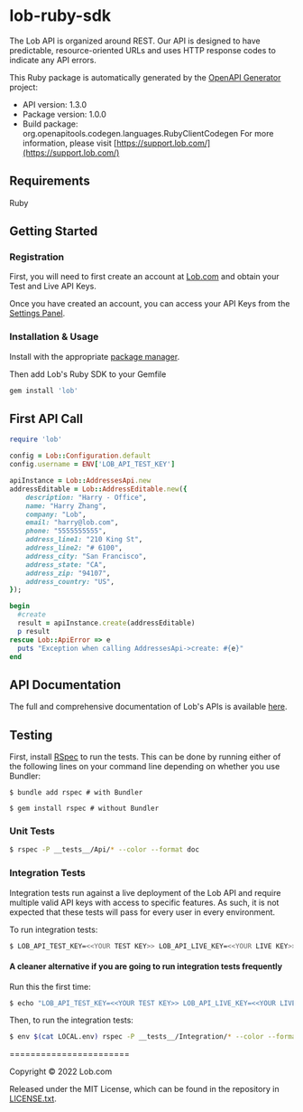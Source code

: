 # lob-ruby-sdk
The Lob API is organized around REST. Our API is designed to have predictable, resource-oriented URLs and uses HTTP response codes to indicate any API errors.

This Ruby package is automatically generated by the [OpenAPI Generator](https://openapi-generator.tech) project:

- API version: 1.3.0
- Package version: 1.0.0
- Build package: org.openapitools.codegen.languages.RubyClientCodegen
For more information, please visit [https://support.lob.com/](https://support.lob.com/)

## Requirements

Ruby

## Getting Started

### Registration

First, you will need to first create an account at [Lob.com](https://dashboard.lob.com/#/register) and obtain your Test and Live API Keys.

Once you have created an account, you can access your API Keys from the [Settings Panel](https://dashboard.lob.com/#/settings).

### Installation & Usage

Install with the appropriate [package manager](https://www.ruby-lang.org/en/documentation/installation/#winget).

Then add Lob's Ruby SDK to your Gemfile
```ruby
gem install 'lob'
```

## First API Call

```ruby
require 'lob'

config = Lob::Configuration.default
config.username = ENV['LOB_API_TEST_KEY']

apiInstance = Lob::AddressesApi.new
addressEditable = Lob::AddressEditable.new({
    description: "Harry - Office",
    name: "Harry Zhang",
    company: "Lob",
    email: "harry@lob.com",
    phone: "5555555555",
    address_line1: "210 King St",
    address_line2: "# 6100",
    address_city: "San Francisco",
    address_state: "CA",
    address_zip: "94107",
    address_country: "US",
});

begin
  #create
  result = apiInstance.create(addressEditable)
  p result
rescue Lob::ApiError => e
  puts "Exception when calling AddressesApi->create: #{e}"
end
```

## API Documentation

The full and comprehensive documentation of Lob's APIs is available [here](https://docs.lob.com/).

## Testing

First, install [RSpec](https://rspec.info/) to run the tests. This can be done by running either of the following lines on your command line depending on whether you use Bundler:
```shell
$ bundle add rspec # with Bundler

$ gem install rspec # without Bundler
```

### Unit Tests

```bash
$ rspec -P __tests__/Api/* --color --format doc
```

### Integration Tests

Integration tests run against a live deployment of the Lob API and require multiple valid API keys with access to specific features. As such, it is not expected that these tests will pass for every user in every environment.

To run integration tests:

```bash
$ LOB_API_TEST_KEY=<<YOUR TEST KEY>> LOB_API_LIVE_KEY=<<YOUR LIVE KEY>> rspec -P __tests__/Integration/* --color --format doc
```

#### A cleaner alternative if you are going to run integration tests frequently

Run this the first time:

```bash
$ echo "LOB_API_TEST_KEY=<<YOUR TEST KEY>> LOB_API_LIVE_KEY=<<YOUR LIVE KEY>>" > LOCAL.env
```

Then, to run the integration tests:

```bash
$ env $(cat LOCAL.env) rspec -P __tests__/Integration/* --color --format doc
```

=======================

Copyright © 2022 Lob.com

Released under the MIT License, which can be found in the repository in [LICENSE.txt](https://github.com/lob/lob-go/blob/main/LICENSE.txt).

